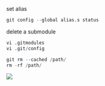 set alias

```r
git config --global alias.s status
```

delete a submodule

```r
vi .gitmodules
vi .git/config

git rm --cached /path/
rm -rf /path/
```

![](https://i.imgur.com/XIFXQw5.jpg)

